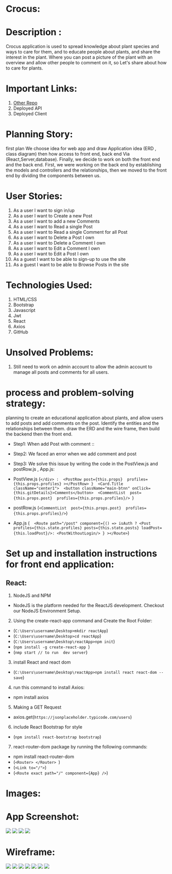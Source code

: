 # Crocus:

 # Description :

Crocus application is used to spread knowledge about plant species and ways to care for them, and to educate people about plants, and share the interest in the plant. Where you can post a picture of the plant with an overview and allow other people to comment on it, so  Let's share about how to care for plants.

# Important Links:

1. <a href="https://git.generalassemb.ly/ameenalfifi/Crocus"> Other Repo </a>
2. Deployed API
3. Deployed Client

# Planning Story:
first plan We choose idea for web app and draw Application idea (ERD , class diagram) then how access to front end, back end Via (React,Server,database). Finally, we decide to work on both the front end and the back end. First, we were working on the back end by establishing the models and controllers and the relationships, then we moved to the front end by dividing the components between us.



# User Stories:
1. As a user I want to sign in/up
2. As a user I want to Create a new Post
3. As a user I want to add a new Comments
4. As a user I want to Read a single Post
5. As a user I want to Read a single Comment for all Post
6. As a user I want to Delete a Post I own
7. As a user I want to Delete a Comment I own
8. As a user I want to Edit a Comment I own
9. As a user I want to Edit a Post I own
10. As a guest I want to be able to sign-up to use the site
11. As a guest I want to be able to Browse Posts in the site

# Technologies Used:
1. HTML/CSS
2. Bootstrap
3. Javascript
4. Jwt
5. React
6. Axios
7. GitHub



# Unsolved Problems:
1. Still need to work on admin account to allow the admin account to manage all posts and comments for all users.



# process and problem-solving strategy:
planning to create an educational application about plants, and allow users to add posts and add comments on the post. Identify the entities and the relationships between them. draw the ERD and the wire frame, then build the backend then the front end.

- Step1: When add Post with comment  ::
- Step2: We faced an error when we add comment and post
- Step3: We solve this issue by writing the code in the PostView.js and postRow.js , App.js:
- PostView.js
  (`</div> :  <PostRow post={this.props}  profiles={this.props.profiles} ></PostRow> } 
    <Card.Title className="center1"> 
    <button className="main-btnn" onClick={this.gitDetails}>Comments</button> 
     <CommentList  post={this.props.post}  profiles={this.props.profiles}/>
`)
- postRow.js
  (`<CommentList  post={this.props.post}  profiles={this.props.profiles}/>`)
 
- App.js
(`  <Route path="/post"
    component={() => isAuth ? <Post profiles={this.state.profiles} posts={this.state.posts} loadPost={this.loadPost}/>: <PostWithoutLogin/>
     } ></Route>`)

# Set up and installation instructions for front end application:

 ## React:
 1. NodeJS and NPM
- NodeJS is the platform needed for the ReactJS development. Checkout our NodeJS Environment Setup.

 2. Using the create-react-app command and Create the Root Folder:
- (`C:\Users\username\Desktop>mkdir reactApp`)
- (`C:\Users\username\Desktop>cd reactApp`)
- (`C:\Users\username\Desktop\reactApp>npm init`)
- (`npm install -g create-react-app `)
- (`nmp start // to run  dev server`)

 3. install React and react dom
-  (`C:\Users\username\Desktop\reactApp>npm install react react-dom --save`)

4. run this command to install Axios:   
  - npm install axios
5. Making a GET Request
  - axios.get(`https://jsonplaceholder.typicode.com/users`)

6. include React Bootstrap for style
  - (`npm install react-bootstrap bootstrap`)

7. react-router-dom package by running the following commands:
  - npm install react-router-dom
  -  (`<Router> </Router> `)
  -  (`<Link to="/">`)
  -  (`<Route exact path="/" component={App} />`)
  



# Images:

# App Screenshot:

 <img src="public/media/screen1.png"> 
 <img src="public/media/screen2.png"> 
 <img src="public/media/screen3.png"> 
 <img src="public/media/screen4.png"> 



# Wireframe:

<img src="public/media/1.png"> 
<img src="public/media/2.png"> 
<img src="public/media/3.png"> 
<img src="public/media/4.png"> 
<img src="public/media/5.png"> 
<img src="public/media/6.png"> 
<img src="public/media/7.png"> 





